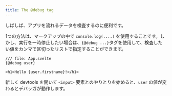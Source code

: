 ```yaml
---
title: The @debug tag
---
```


しばしば、アプリを流れるデータを検査するのに便利です。

1つの方法は、マークアップの中で `console.log(....)` を使用することです。しかし、実行を一時停止したい場合は、`{@debug ...}`タグを使用して、検査したい値をカンマで区切ったリストで指定することができます。

```svelte
/// file: App.svelte
{@debug user}

<h1>Hello {user.firstname}!</h1>
```

新しく devtools を開いて `<input>` 要素とのやりとりを始めると、`user` の値が変わるとデバッガが動作します。
